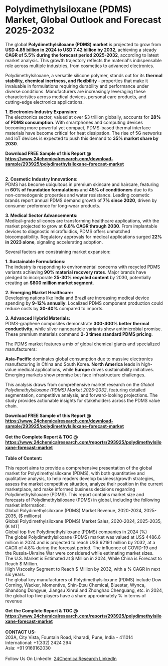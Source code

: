 <h1>Polydimethylsiloxane (PDMS) Market, Global Outlook and Forecast 2025-2032</h1><p>The global <strong>Polydimethylsiloxane (PDMS) market</strong> is projected to grow from <strong>USD 4.85 billion in 2024 to USD 7.42 billion by 2032</strong>, achieving a steady <strong>CAGR of 5.5% during the forecast period 2025-2032</strong>, according to latest market analysis. This growth trajectory reflects the material's indispensable role across multiple industries, from cosmetics to advanced electronics.</p><p>Polydimethylsiloxane, a versatile silicone polymer, stands out for its <strong>thermal stability, chemical inertness, and flexibility</strong> - properties that make it invaluable in formulations requiring durability and performance under diverse conditions. Manufacturers are increasingly leveraging these characteristics across medical devices, personal care products, and cutting-edge electronics applications.</p><p><strong>1. Electronics Industry Expansion:</strong><br>
The electronics sector, valued at over $3 trillion globally, accounts for <strong>28% of PDMS consumption</strong>. With smartphones and computing devices becoming more powerful yet compact, PDMS-based thermal interface materials have become critical for heat dissipation. The rise of 5G networks and IoT devices is expected to push this demand to <strong>35% market share by 2030</strong>.</p><div><b>Download FREE Sample of this Report @ 
            <a href="https://www.24chemicalresearch.com/download-sample/293925/polydimethylsiloxane-forecast-market">
            https://www.24chemicalresearch.com/download-sample/293925/polydimethylsiloxane-forecast-market</a></b></div><br><p><strong>2. Cosmetic Industry Innovations:</strong><br>
PDMS has become ubiquitous in premium skincare and haircare, featuring in <strong>60% of foundation formulations</strong> and <strong>45% of conditioners</strong> due to its non-comedogenic properties and water resistance. Leading cosmetic brands report annual PDMS demand growth of <strong>7% since 2020</strong>, driven by consumer preference for long-wear products.</p><p><strong>3. Medical Sector Advancements:</strong><br>
Medical-grade silicones are transforming healthcare applications, with the market projected to grow at <strong>6.8% CAGR through 2030</strong>. From implantable devices to diagnostic microfluidics, PDMS offers unmatched biocompatibility. Regulatory approvals for medical applications surged <strong>22% in 2023 alone</strong>, signaling accelerating adoption.</p><p>Several factors are constraining market expansion:</p><p><strong>1. Sustainable Formulations:</strong><br>
The industry is responding to environmental concerns with recycled PDMS variants achieving <strong>90% material recovery rates</strong>. Major brands have pledged to incorporate <strong>25-30% recycled content</strong> by 2030, potentially creating an <strong>$800 million market segment</strong>.</p><p><strong>2. Emerging Market Healthcare:</strong><br>
Developing nations like India and Brazil are increasing medical device spending by <strong>9-12% annually</strong>. Localized PDMS component production could reduce costs by <strong>30-40%</strong> compared to imports.</p><p><strong>3. Advanced Hybrid Materials:</strong><br>
PDMS-graphene composites demonstrate <strong>300-400% better thermal conductivity</strong>, while silver nanoparticle variants show antimicrobial promise. These premium materials command <strong>2-3 times standard PDMS pricing</strong>.</p><p>The PDMS market features a mix of global chemical giants and specialized manufacturers:</p><p><strong>Asia-Pacific</strong> dominates global consumption due to massive electronics manufacturing in China and South Korea. <strong>North America</strong> leads in high-value medical applications, while <strong>Europe</strong> drives sustainability initiatives. Emerging markets show promise but face infrastructure challenges.</p><p>This analysis draws from comprehensive market research on the <em>Global Polydimethylsiloxane (PDMS) Market 2025-2032</em>, featuring detailed segmentation, competitive analysis, and forward-looking projections. The study provides actionable insights for stakeholders across the PDMS value chain.</p><div><b>Download FREE Sample of this Report @ 
            <a href="https://www.24chemicalresearch.com/download-sample/293925/polydimethylsiloxane-forecast-market">
            https://www.24chemicalresearch.com/download-sample/293925/polydimethylsiloxane-forecast-market</a></b></div><br><div><b>Get the Complete Report & TOC @ 
            <a href="https://www.24chemicalresearch.com/reports/293925/polydimethylsiloxane-forecast-market">
            https://www.24chemicalresearch.com/reports/293925/polydimethylsiloxane-forecast-market</a></b></div><br>
            <b>Table of Content:</b><p>This report aims to provide a comprehensive presentation of the global market for Polydimethylsiloxane (PDMS), with both quantitative and qualitative analysis, to help readers develop business/growth strategies, assess the market competitive situation, analyze their position in the current marketplace, and make informed business decisions regarding Polydimethylsiloxane (PDMS). This report contains market size and forecasts of Polydimethylsiloxane (PDMS) in global, including the following market information:<br />
Global Polydimethylsiloxane (PDMS) Market Revenue, 2020-2024, 2025-2035, ($ millions)<br />
Global Polydimethylsiloxane (PDMS) Market Sales, 2020-2024, 2025-2035, (K MT)<br />
Global top five Polydimethylsiloxane (PDMS) companies in 2024 (%)<br />
The global Polydimethylsiloxane (PDMS) market was valued at US$ 4486.6 million in 2024 and is projected to reach US$ 6219.1 million by 2032, at a CAGR of 4.8% during the forecast period. The influence of COVID-19 and the Russia-Ukraine War were considered while estimating market sizes.<br />
The U.S. Market is Estimated at $ Million in 2024, While China is Forecast to Reach $ Million.<br />
High Viscosity Segment to Reach $ Million by 2032, with a % CAGR in next six years.<br />
The global key manufacturers of Polydimethylsiloxane (PDMS) include Dow Corning, Wacker, Momentive, Shin-Etsu Chemical, Bluestar, Wynca, Shandong Dongyue, Jiangsu Xinrui and Zhonghao Chenguang, etc. in 2024, the global top five players have a share approximately % in terms of revenue</p><div><b>Get the Complete Report & TOC @ 
            <a href="https://www.24chemicalresearch.com/reports/293925/polydimethylsiloxane-forecast-market">
            https://www.24chemicalresearch.com/reports/293925/polydimethylsiloxane-forecast-market</a></b></div><br><b>CONTACT US:</b><br>
            203A, City Vista, Fountain Road, Kharadi, Pune, India - 411014<br>
            International: +1(332) 2424 294<br>
            Asia: +91 9169162030 <br><br>
            Follow Us On LinkedIn: <a href="https://www.linkedin.com/company/24chemicalresearch/">24ChemicalResearch LinkedIn</a>
